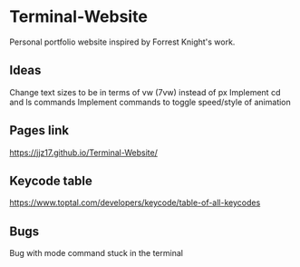 # Terminal-Website
Personal portfolio website inspired by Forrest Knight's work.

## Ideas
Change text sizes to be in terms of vw (7vw) instead of px
Implement cd and ls commands
Implement commands to toggle speed/style of animation

## Pages link
https://jjz17.github.io/Terminal-Website/

## Keycode table
https://www.toptal.com/developers/keycode/table-of-all-keycodes

## Bugs
Bug with mode command stuck in the terminal
